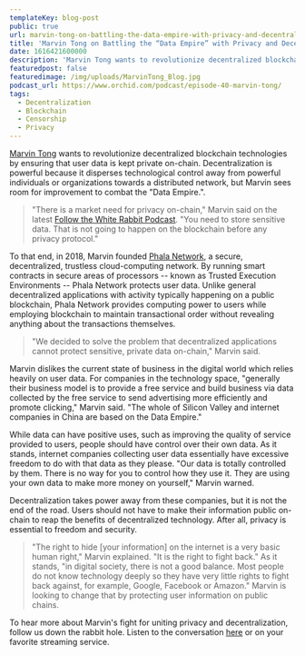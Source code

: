 ```yaml
---
templateKey: blog-post
public: true
url: marvin-tong-on-battling-the-data-empire-with-privacy-and-decentralization
title: 'Marvin Tong on Battling the “Data Empire” with Privacy and Decentralization'
date: 1616421600000
description: 'Marvin Tong wants to revolutionize decentralized blockchain technologies by ensuring that user data is kept private on-chain.'
featuredpost: false
featuredimage: /img/uploads/MarvinTong_Blog.jpg
podcast_url: https://www.orchid.com/podcast/episode-40-marvin-tong/
tags:
  - Decentralization
  - Blockchain
  - Censorship
  - Privacy
---
```

[Marvin Tong](https://twitter.com/marvin_tong) wants to revolutionize decentralized blockchain technologies by ensuring that user data is kept private on-chain. Decentralization is powerful because it disperses technological control away from powerful individuals or organizations towards a distributed network, but Marvin sees room for improvement to combat the "Data Empire.".

> "There is a market need for privacy on-chain," Marvin said on the latest [Follow the White Rabbit Podcast](https://www.orchid.com/podcast/episode-40-marvin-tong). "You need to store sensitive data. That is not going to happen on the blockchain before any privacy protocol."

To that end, in 2018, Marvin founded [Phala Network](https://phala.network/), a secure, decentralized, trustless cloud-computing network. By running smart contracts in secure areas of processors -- known as Trusted Execution Environments -- Phala Network protects user data. Unlike general decentralized applications with activity typically happening on a public blockchain, Phala Network provides computing power to users while employing blockchain to maintain transactional order without revealing anything about the transactions themselves.

> "We decided to solve the problem that decentralized applications cannot protect sensitive, private data on-chain," Marvin said.

Marvin dislikes the current state of business in the digital world which relies heavily on user data. For companies in the technology space, "generally their business model is to provide a free service and build business via data collected by the free service to send advertising more efficiently and promote clicking," Marvin said. "The whole of Silicon Valley and internet companies in China are based on the Data Empire."

While data can have positive uses, such as improving the quality of service provided to users, people should have control over their own data. As it stands, internet companies collecting user data essentially have excessive freedom to do with that data as they please. "Our data is totally controlled by them. There is no way for you to control how they use it. They are using your own data to make more money on yourself," Marvin warned.

Decentralization takes power away from these companies, but it is not the end of the road. Users should not have to make their information public on-chain to reap the benefits of decentralized technology. After all, privacy is essential to freedom and security.

> "The right to hide [your information] on the internet is a very basic human right," Marvin explained. "It is the right to fight back." As it stands, "in digital society, there is not a good balance. Most people do not know technology deeply so they have very little rights to fight back against, for example, Google, Facebook or Amazon." Marvin is looking to change that by protecting user information on public chains. 

To hear more about Marvin's fight for uniting privacy and decentralization, follow us down the rabbit hole. Listen to the conversation [here](https://www.orchid.com/podcast/episode-40-marvin-tong) or on your favorite streaming service.